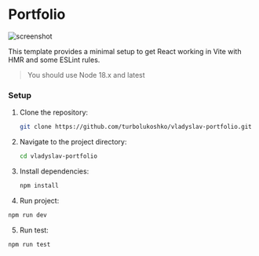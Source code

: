 # Portfolio

![screenshot](./src/assets/screen.jpg)

This template provides a minimal setup to get React working in Vite with HMR and some ESLint rules.

> You should use Node 18.x and latest

### Setup

1. Clone the repository:

   ```bash
   git clone https://github.com/turbolukoshko/vladyslav-portfolio.git
   ```

2. Navigate to the project directory:

   ```bash
   cd vladyslav-portfolio
   ```

3. Install dependencies:

   ```bash
   npm install
   ```

4. Run project:

```bash
npm run dev
```

5. Run test:

```bash
npm run test
```
